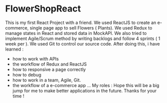 # FlowerShopReact

This is my first React Project with a friend. We used ReactJS to create an e-commerce, single page app to sell Flowers ( Plants). 
We used Redux to manage states in React and stored data in MockAPI.
We also tried to implement Agile/Scrum method by writing backlogs and follow 4 sprints ( 1 week per ). 
We used Git to control our source code.
After doing this, i have learned  :
 + how to work with APIs
 + the workflow of Redux and ReactJS
 + how to responsive a page correctly
 + how to debug 
 + how to work in a team, Agile, Git.
 + the workflow of a e-commerce app
 ...
 My roles : 
 Hope this will be a big jump for me to make better applications in the future.
 Thanks for your time !
